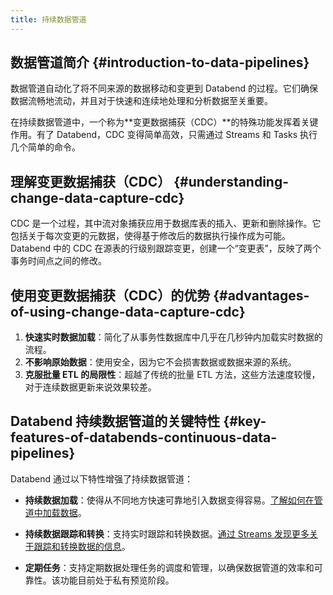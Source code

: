 ```yaml
---
title: 持续数据管道
---
```


## 数据管道简介 {#introduction-to-data-pipelines}

数据管道自动化了将不同来源的数据移动和变更到 Databend 的过程。它们确保数据流畅地流动，并且对于快速和连续地处理和分析数据至关重要。

在持续数据管道中，一个称为**变更数据捕获（CDC）**的特殊功能发挥着关键作用。有了 Databend，CDC 变得简单高效，只需通过 Streams 和 Tasks 执行几个简单的命令。

## 理解变更数据捕获（CDC） {#understanding-change-data-capture-cdc}

CDC 是一个过程，其中流对象捕获应用于数据库表的插入、更新和删除操作。它包括关于每次变更的元数据，使得基于修改后的数据执行操作成为可能。Databend 中的 CDC 在源表的行级别跟踪变更，创建一个“变更表”，反映了两个事务时间点之间的修改。

## 使用变更数据捕获（CDC）的优势 {#advantages-of-using-change-data-capture-cdc}

1. **快速实时数据加载**：简化了从事务性数据库中几乎在几秒钟内加载实时数据的流程。
2. **不影响原始数据**：使用安全，因为它不会损害数据或数据来源的系统。
3. **克服批量 ETL 的局限性**：超越了传统的批量 ETL 方法，这些方法速度较慢，对于连续数据更新来说效果较差。

## Databend 持续数据管道的关键特性 {#key-features-of-databends-continuous-data-pipelines}

Databend 通过以下特性增强了持续数据管道：

- **持续数据加载**：使得从不同地方快速可靠地引入数据变得容易。[了解如何在管道中加载数据](./00-pipeline.md)。

- **持续数据跟踪和转换**：支持实时跟踪和转换数据。[通过 Streams 发现更多关于跟踪和转换数据的信息](./01-stream.md)。

- **定期任务**：支持定期数据处理任务的调度和管理，以确保数据管道的效率和可靠性。该功能目前处于私有预览阶段。